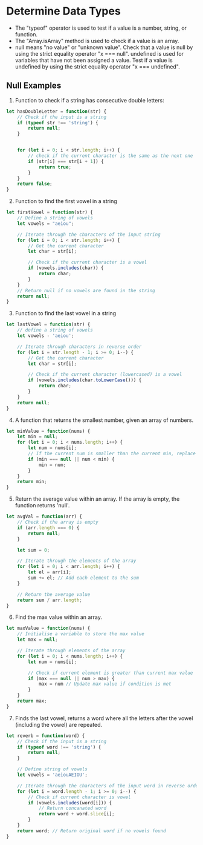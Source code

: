 # Determine Data Types

* The "typeof" operator is used to test if a value is a number, string, or function.
* The "Array.isArray" method is used to check if a value is an array.
* null means "no value" or "unknown value". Check that a value is null by using the strict equality operator "x === null".
undefined is used for variables that have not been assigned a value. Test if a value is undefined by using the strict equality operator "x === undefined".

## Null Examples

1. Function to check if a string has consecutive double letters:

```javascript
let hasDoubleLetter = function(str) {
    // Check if the input is a string
    if (typeof str !== 'string') {
        return null;
    }


    for (let i = 0; i < str.length; i++) {
        // check if the current character is the same as the next one
        if (str[i] === str[i + 1]) {
            return true;
        }
    }
    return false;
}
```

2. Function to find the first vowel in a string

```javascript
let firstVowel = function(str) {
    // Define a string of vowels
    let vowels = "aeiou";

    // Iterate through the characters of the input string
    for (let i = 0; i < str.length; i++) {
        // Get the current character
        let char = str[i];

        // Check if the current character is a vowel
        if (vowels.includes(char)) {
            return char;
        }
    }
    // Return null if no vowels are found in the string
    return null;
}
```

3. Function to find the last vowel in a string

```javascript
let lastVowel = function(str) {
    // define a string of vowels
    let vowels - 'aeiou';

    // Iterate through characters in reverse order
    for (let i = str.length - 1; i >= 0; i--) {
        // Get the current character
        let char = str[i];

        // Check if the current character (lowercased) is a vowel
        if (vowels.includes(char.toLowerCase())) {
            return char;
        }
    }
    return null;
}
```

4. A function that returns the smallest number, given an array of numbers.

```javascript
let minValue = function(nums) {
    let min = null;
    for (let i = 0; i < nums.length; i++) {
        let num = nums[i];
        // If the current num is smaller than the current min, replace the min with that number
        if (min === null || num < min) {
            min = num;
        }
    }
    return min;
}
```

5. Return the average value within an array. If the array is empty, the function returns 'null'.

```javascript
let avgVal = function(arr) {
    // Check if the array is empty
    if (arr.length === 0) {
        return null;
    }

    let sum = 0;

    // Iterate through the elements of the array
    for (let i = 0; i < arr.length; i++) {
        let el = arr[i];
        sum += el; // Add each element to the sum
    }

    // Return the average value
    return sum / arr.length;
}
```

6. Find the max value within an array.

```javascript
let maxValue = function(nums) {
    // Initialise a variable to store the max value
    let max = null;

    // Iterate through elements of the array
    for (let i = 0; i < nums.length; i++) {
        let num = nums[i];

        // Check if current element is greater than current max value
        if (max === null || num > max) {
            max = num // Update max value if condition is met
        }
    }
    return max;
}
```

7. Finds the last vowel, returns a word where all the letters after the vowel (including the vowel) are repeated.

```javascript
let reverb = function(word) {
    // Check if the input is a string
    if (typeof word !== 'string') {
        return null;
    }

    // Define string of vowels
    let vowels = 'aeiouAEIOU';

    // Iterate through the characters of the input word in reverse order
    for (let i = word.length - 1; i >= 0; i--) {
        // Check if current character is vowel
        if (vowels.includes(word[i])) {
            // Return concanated word
            return word + word.slice[i];
        }
    }
    return word; // Return original word if no vowels found
}
